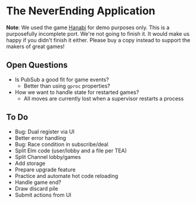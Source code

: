 # The NeverEnding Application

**Note**:  We used the game 
[Hanabi](https://boardgamegeek.com/boardgame/98778/hanabi) for demo purposes 
only.  This is a purposefully incomplete port.  We're not going to finish it.
It would make us happy if you didn't finish it either.  Please buy a copy 
instead to support the makers of great games!

## Open Questions

* Is PubSub a good fit for game events?
    * Better than using `gproc` properties?
* How we want to handle state for restarted games?
    * All moves are currently lost when a supervisor restarts a process

## To Do

* Bug:  Dual register via UI
* Better error handling
* Bug:  Race condition in subscribe/deal
* Split Elm code (user/lobby and a file per TEA)
* Split Channel lobby/games
* Add storage
* Prepare upgrade feature
* Practice and automate hot code reloading
* Handle game end?
* Draw discard pile
* Submit actions from UI
